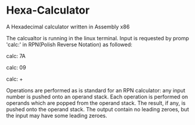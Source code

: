 # Hexa-Calculator
A Hexadecimal calculator written in Assembly x86

The calcualtor is running in the linux terminal. Input is requested by promp 'calc:' in RPN(Polish Reverse Notation) as followed:

calc: 7A

calc: 09

calc: +


Operations are performed as is standard for an RPN calculator: any input number is pushed onto an operand stack. Each operation is performed on operands which are popped from the operand stack. The result, if any, is pushed onto the operand stack. The output contain no leading zeroes, but the input may have some leading zeroes.
